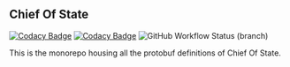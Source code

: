 ## Chief Of State
 
[![Codacy Badge](https://app.codacy.com/project/badge/Grade/7ae850924cc44b629e79f1133e948cc9)](https://app.codacy.com/gh/namely/chief-of-state-protos/dashboard)
[![Codacy Badge](https://app.codacy.com/project/badge/Coverage/7ae850924cc44b629e79f1133e948cc9)](https://app.codacy.com/gh/namely/chief-of-state-protos/dashboard)
![GitHub Workflow Status (branch)](https://img.shields.io/github/workflow/status/namely/chief-of-state-protos/build/master?style=flat-square)

This is the monorepo housing all the protobuf definitions of Chief Of State.
